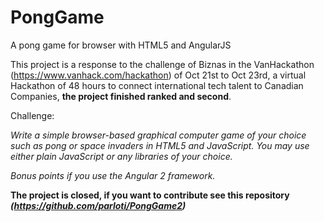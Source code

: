 # PongGame
A pong game for browser with HTML5 and AngularJS


This project is a response to the challenge of Biznas in the VanHackathon (https://www.vanhack.com/hackathon) of Oct 21st to Oct 23rd, a virtual Hackathon of 48 hours to connect international tech talent to Canadian Companies, <b>the project finished ranked and second</b>.

Challenge:

<i>
Write a simple browser-based graphical computer game of your choice such as pong or space invaders in HTML5 and JavaScript. You may use either plain JavaScript or any libraries of your choice. 
 
Bonus points if you use the Angular 2 framework.
</i>

<b>The project is closed, if you want to contribute see this repository <i>(https://github.com/parloti/PongGame2)</i></b>
